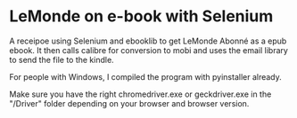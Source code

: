 # LeMonde on e-book with Selenium

A receipoe using Selenium and ebooklib to get LeMonde Abonné as a epub ebook.
It then calls calibre for conversion to mobi and uses the email library to send the file to the kindle.

For people with Windows, I compiled the program with pyinstaller already.

Make sure you have the right chromedriver.exe or geckdriver.exe in the "/Driver" folder depending on your browser and browser version.
